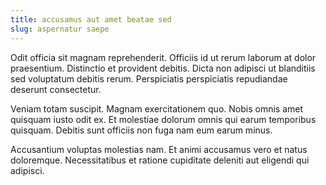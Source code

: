 ```yaml
---
title: accusamus aut amet beatae sed
slug: aspernatur saepe
---
```


Odit officia sit magnam reprehenderit. Officiis id ut rerum laborum at dolor praesentium. Distinctio et provident debitis. Dicta non adipisci ut blanditiis sed voluptatum debitis rerum. Perspiciatis perspiciatis repudiandae deserunt consectetur.

Veniam totam suscipit. Magnam exercitationem quo. Nobis omnis amet quisquam iusto odit ex. Et molestiae dolorum omnis qui earum temporibus quisquam. Debitis sunt officiis non fuga nam eum earum minus.

Accusantium voluptas molestias nam. Et animi accusamus vero et natus doloremque. Necessitatibus et ratione cupiditate deleniti aut eligendi qui adipisci.
